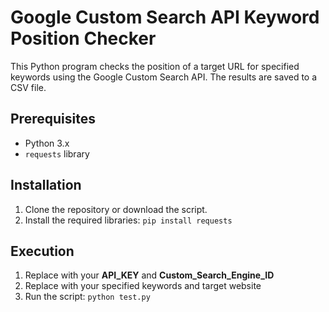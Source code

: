# Google Custom Search API Keyword Position Checker

This Python program checks the position of a target URL for specified keywords using the Google Custom Search API. The results are saved to a CSV file.

## Prerequisites

- Python 3.x
- `requests` library

## Installation

1. Clone the repository or download the script.
2. Install the required libraries:
   `pip install requests`

## Execution

1. Replace with your __API_KEY__ and __Custom_Search_Engine_ID__
2. Replace with your specified keywords and target website
3. Run the script:
    `python test.py`